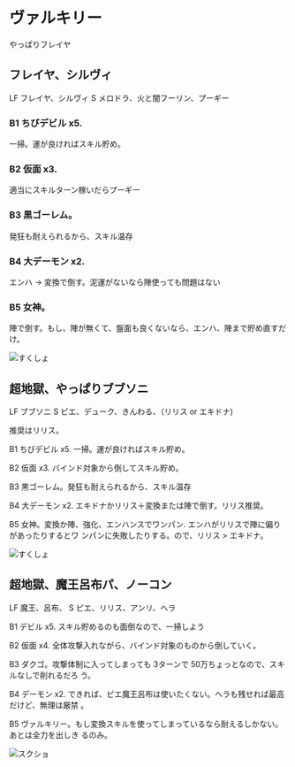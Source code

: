 # ヴァルキリー

やっぱりフレイヤ

## フレイヤ、シルヴィ

LF フレイヤ、シルヴィ
S  メロドラ、火と闇フーリン、プーギー

### B1 ちびデビル x5. 

一掃。運が良ければスキル貯め。

### B2 仮面 x3. 

適当にスキルターン稼いだらプーギー

### B3 黒ゴーレム。

発狂も耐えられるから、スキル温存

### B4 大デーモン x2. 

エンハ -> 変換で倒す。泥運がないなら陣使っても問題はない

### B5 女神。

陣で倒す。もし、陣が無くて、盤面も良くないなら、エンハ、陣まで貯め直すだけ。

![すくしょ](http://i.imgur.com/OUsmhwl.png)

## 超地獄、やっぱりブブソニ

LF ブブソニ
S ピエ、デューク、きんわる、（リリス or エキドナ)

推奨はリリス。

B1 ちびデビル x5. 一掃。運が良ければスキル貯め。

B2 仮面 x3. バインド対象から倒してスキル貯め。

B3 黒ゴーレム。発狂も耐えられるから、スキル温存

B4 大デーモン x2. エキドナかリリス＋変換または陣で倒す。リリス推奨。

B5 女神。変換か陣、強化、エンハンスでワンパン. エンハがリリスで陣に偏りがあったりするとワ
ンパンに失敗したりする。ので、リリス > エキドナ。

![すくしょ](http://i.imgur.com/vMQulcbl.jpg)

## 超地獄、魔王呂布パ、ノーコン

LF 魔王、呂布、
S ピエ、リリス、アンリ、ヘラ

B1 デビル x5. スキル貯めるのも面倒なので、一掃しよう

B2 仮面 x4. 全体攻撃入れながら、バインド対象のものから倒していく。

B3 ダクゴ。攻撃体制に入ってしまっても 3ターンで 50万ちょっとなので、スキルなしで削れるだろ
う。

B4 デーモン x2. できれば、ピエ魔王呂布は使いたくない。ヘラも残せれば最高だけど、無理は厳禁
。

B5 ヴァルキリー。もし変換スキルを使ってしまっているなら耐えるしかない。あとは全力を出しき
るのみ。


![スクショ](http://i.imgur.com/QVURR3Kl.jpg )

<!-- vim: set tw=90 filetype=markdown : -->

